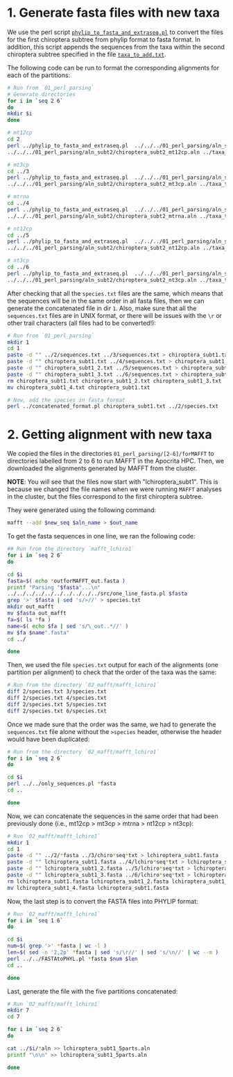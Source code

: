 # 1. Generate fasta files with new taxa
We use the perl script
[`phylip_to_fasta_and_extraseq.pl`](https://github.com/sabifo4/mammals_dating/tree/main/02_SeqBayes_S2/00_Data_filtering/00_data_curation/chiroptera/filter_aln/extra_filtering/02_MAFFT_subt1/01_perl_parsing/phylip_to_fasta_and_extraseq.pl)
to convert the files for the first chiroptera subtree from phylip format to fasta format. In addition, this
script appends the sequences from the taxa within the second chiroptera subtree specified in the file 
[`taxa_to_add.txt`](https://github.com/sabifo4/mammals_dating/tree/main/02_SeqBayes_S2/00_Data_filtering/00_data_curation/chiroptera/filter_aln/extra_filtering/02_MAFFT_subt1/01_perl_parsing/taxa_to_add.txt).

The following code can be run to format the corresponding alignments for each 
of the partitions:

```sh
# Run from `01_perl_parsing`
# Generate directories
for i in `seq 2 6`
do
mkdir $i 
done 

# mt12cp
cd 2
perl ../phylip_to_fasta_and_extraseq.pl  ../../../01_perl_parsing/aln_subt1/chiroptera_subt1_mt12cp.aln \
../../../01_perl_parsing/aln_subt2/chiroptera_subt2_mt12cp.aln ../taxa_to_add.txt

# mt3cp
cd ../3 
perl ../phylip_to_fasta_and_extraseq.pl  ../../../01_perl_parsing/aln_subt1/chiroptera_subt1_mt3cp.aln \
../../../01_perl_parsing/aln_subt2/chiroptera_subt2_mt3cp.aln ../taxa_to_add.txt

# mtrna
cd ../4
perl ../phylip_to_fasta_and_extraseq.pl  ../../../01_perl_parsing/aln_subt1/chiroptera_subt1_mtrna.aln \
../../../01_perl_parsing/aln_subt2/chiroptera_subt2_mtrna.aln ../taxa_to_add.txt

# nt12cp
cd ../5
perl ../phylip_to_fasta_and_extraseq.pl  ../../../01_perl_parsing/aln_subt1/chiroptera_subt1_nt12cp.aln \
../../../01_perl_parsing/aln_subt2/chiroptera_subt2_nt12cp.aln ../taxa_to_add.txt

# nt3cp
cd ../6
perl ../phylip_to_fasta_and_extraseq.pl  ../../../01_perl_parsing/aln_subt1/chiroptera_subt1_nt3cp.aln \
../../../01_perl_parsing/aln_subt2/chiroptera_subt2_nt3cp.aln ../taxa_to_add.txt
```

After checking that all the `species.txt` files are the same, which means that 
the sequences will be in the same order in all fasta files, then 
we can generate the concatenated file in dir `1`. Also, make sure that all 
the `sequences.txt` files are in UNIX format, or there will be issues with 
the `\r` or other trail characters (all files had to be converted!):

```sh
# Run from `01_perl_parsing`
mkdir 1
cd 1
paste -d "" ../2/sequences.txt ../3/sequences.txt > chiroptera_subt1.txt 
paste -d "" chiroptera_subt1.txt ../4/sequences.txt > chiroptera_subt1_2.txt    
paste -d "" chiroptera_subt1_2.txt ../5/sequences.txt > chiroptera_subt1_3.txt 
paste -d "" chiroptera_subt1_3.txt ../6/sequences.txt > chiroptera_subt1_4.txt
rm chiroptera_subt1.txt chiroptera_subt1_2.txt chiroptera_subt1_3.txt
mv chiroptera_subt1_4.txt chiroptera_subt1.txt

# Now, add the species in fasta format
perl ../concatenated_format.pl chiroptera_subt1.txt ../2/species.txt
```

# 2. Getting alignment with new taxa 
We copied the files in the directories `01_perl_parsing/[2-6]/forMAFFT` to directories 
labelled from 2 to 6 to run MAFFT in the Apocrita HPC.
Then, we downloaded the alignments generated by MAFFT from the cluster.

**NOTE**: You will see that the files now start with "lchiroptera_subt1". This is because 
we changed the file names when we were running `MAFFT` analyses in the cluster, but the 
files correspond to the first chiroptera subtree.

They were generated using the following command:

```sh
mafft --add $new_seq $aln_name > $out_name
```

To get the fasta sequences in one line, we ran the following code:

```sh
## Run from the directory `mafft_lchiro1`
for i in `seq 2 6`
do

cd $i 
fasta=$( echo *outforMAFFT_out.fasta )
printf "Parsing "$fasta"...\n"
../../../../../../../../../../src/one_line_fasta.pl $fasta
grep '>' $fasta | sed 's/>//' > species.txt
mkdir out_mafft 
mv $fasta out_mafft
fa=$( ls *fa )
name=$( echo $fa | sed 's/\_out..*//' )
mv $fa $name".fasta"
cd ../

done
```

Then, we used the file `species.txt` output for each of the alignments (one partition per alignment) to check 
that the order of the taxa was the same:

```sh
# Run from the directory `02_mafft/mafft_lchiro1`
diff 2/species.txt 3/species.txt 
diff 2/species.txt 4/species.txt 
diff 2/species.txt 5/species.txt 
diff 2/species.txt 6/species.txt 
```

Once we made sure that the order was the same,
we had to generate the `sequences.txt` file alone without the `>species` header, otherwise the header 
would have been duplicated:

```sh
# Run from the directory `02_mafft/mafft_lchiro1`
for i in `seq 2 6`
do 

cd $i 
perl ../../only_sequences.pl *fasta
cd ..

done
```

Now, we can concatenate the sequences in the same order that had been previously done 
(i.e., mt12cp > mt3cp > mtrna > nt12cp > nt3cp):

```sh
# Run `02_mafft/mafft_lchiro1`
mkdir 1
cd 1
paste -d "" ../2/*fasta ../3/chiro*seq*txt > lchiroptera_subt1.fasta 
paste -d "" lchiroptera_subt1.fasta ../4/lchiro*seq*txt > lchiroptera_subt1_2.fasta 
paste -d "" lchiroptera_subt1_2.fasta ../5/lchiro*seq*txt > lchiroptera_subt1_3.fasta 
paste -d "" lchiroptera_subt1_3.fasta ../6/lchiro*seq*txt > lchiroptera_subt1_4.fasta
rm lchiroptera_subt1.fasta lchiroptera_subt1_2.fasta lchiroptera_subt1_3.fasta
mv lchiroptera_subt1_4.fasta lchiroptera_subt1.fasta
```

Now, the last step is to convert the FASTA files into PHYLIP format:

```sh
# Run `02_mafft/mafft_lchiro1`
for i in `seq 1 6`
do 

cd $i
num=$( grep '>' *fasta | wc -l )
len=$( sed -n '2,2p' *fasta | sed 's/\r//' | sed 's/\n//' | wc --m )
perl ../../FASTAtoPHYL.pl *fasta $num $len 
cd ..

done
```

Last, generate the file with the five partitions concatenated:

```sh
# Run `02_mafft/mafft_lchiro1`
mkdir 7 
cd 7 

for i in `seq 2 6`
do 

cat ../$i/*aln >> lchiroptera_subt1_5parts.aln
printf "\n\n" >> lchiroptera_subt1_5parts.aln

done 
```

